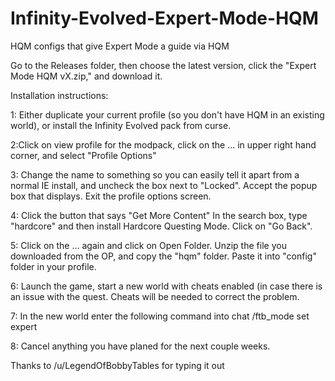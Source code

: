 # Infinity-Evolved-Expert-Mode-HQM
HQM configs that give Expert Mode a guide via HQM

Go to the Releases folder, then choose the latest version, click the "Expert Mode HQM vX.zip," and download it.

Installation instructions:

1: Either duplicate your current profile (so you don't have HQM in an existing world), or install the Infinity Evolved pack from curse.

2:Click on view profile for the modpack, click on the ... in upper right hand corner, and select "Profile Options"

3: Change the name to something so you can easily tell it apart from a normal IE install, and uncheck the box next to "Locked". Accept the popup box that displays. Exit the profile options screen.

4: Click the button that says "Get More Content" In the search box, type "hardcore" and then install Hardcore Questing Mode. Click on "Go Back".

5: Click on the ... again and click on Open Folder. Unzip the file you downloaded from the OP, and copy the "hqm" folder. Paste it into "config" folder in your profile.

6: Launch the game, start a new world with cheats enabled (in case there is an issue with the quest. Cheats will be needed to correct the problem.

7: In the new world enter the following command into chat
/ftb_mode set expert

8: Cancel anything you have planed for the next couple weeks.

Thanks to /u/LegendOfBobbyTables for typing it out
